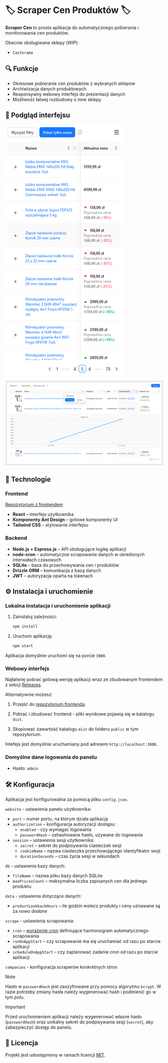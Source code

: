 # 🏷️ Scraper Cen Produktów 🏷️

**Scraper Cen** to prosta aplikacja do automatycznego pobierania i monitorowania cen produktów.

Obecnie obsługiwane sklepy (_WIP_):

-   `Castorama`

## 🔍 Funkcje

-   Okresowe pobieranie cen produktów z wybranych sklepów
-   Archiwizacja danych produktowych
-   Responsywny webowy interfejs do prezentacji danych
-   Możliwość łatwej rozbudowy o inne sklepy

## 📸 Podgląd interfejsu

![Wersja mobilna](example/mobile.png)
![Wersja desktop](example/desktop.png)

## 🚀 Technologie

### Frontend

[Repozytorium z frontendem](https://github.com/filip-stepien/scraper-cen-frontend)

-   **React** – interfejs użytkownika
-   **Komponenty Ant Design** – gotowe komponenty UI
-   **Tailwind CSS** – stylowanie interfejsu

### Backend

-   **Node.js + Express.js** – API obsługujące logikę aplikacji
-   **node-cron** – automatyczne scrapowanie danych w określonych interwałach czasowych
-   **SQLite** – baza do przechowywania cen i produktów
-   **Drizzle ORM** – komunikacja z bazą danych
-   **JWT** – autoryzacja oparta na tokenach

## ⚙️ Instalacja i uruchomienie

### Lokalna instalacja i uruchomienie aplikacji

1. Zainstaluj zależności:

    ```bash
    npm install
    ```

2. Uruchom aplikację:

    ```bash
    npm start
    ```

Aplikacja domyślnie uruchomi się na porcie `3000`.

### Webowy interfejs

Najłatwiej pobrać gotową wersję aplikacji wraz ze zbudowanym frontendem z sekcji [Releases](https://github.com/filip-stepien/scraper-cen/releases).

Alternatywnie możesz:

1. Przejść do [repozytorium frontendu](https://github.com/filip-stepien/scraper-cen-frontend).

2. Pobrać i zbudować frontend - pliki wynikowe pojawią się w katalogu `dist`.

3. Skopiować zawartość katalogu `dist` do folderu `public` w tym repozytorium.

Intefejs jest domyślnie uruchamiany pod adresem `http://localhost:3000`.

### Domyślne dane logowania do panelu

-   Hasło: `admin`

## 🛠️ Konfiguracja

Aplikacja jest konfigurowalna za pomocą pliku `config.json`.

`website` - ustawienia panelu użytkownika:

-   `port` – numer portu, na którym działa aplikacja
-   `authorization` – konfiguracja autoryzacji dostępu:
    -   `enabled` - czy wymagać logowania
    -   `passwordHash` – zahashowane hasło, używane do logowania
-   `session` – ustawienia sesji użytkownika:
    -   `secret` – sekret do podpisywania ciasteczek sesji
    -   `cookieName` – nazwa ciasteczka przechowującego identyfikator sesji
    -   `durationSeconds` – czas życia sesji w sekundach

`db` - ustawienia bazy danych:

-   `fileName` – nazwa pliku bazy danych SQLite
-   `maxPricesCount` – maksymalna liczba zapisanych cen dla jednego produktu

`data` - ustawienia dotyczące danych:

-   `productLookbackHours` – ile godzin wstecz produkty i ceny uznawane są za _nowo dodane_

`scrape` - ustawienia scrapowania:

-   `cron` – [wyrażenie cron](https://en.wikipedia.org/wiki/Cron) definiujące harmonogram automatycznego scrapowania
-   `runOnAppStart` – czy scrapowanie ma się uruchamiać od razu po starcie aplikacji
-   `scheduleOnAppStart` – czy zaplanować zadanie cron od razu po starcie aplikacji

`companies` - konfiguracja scraperów konkretnych stron

> [!NOTE]  
> Hasło w `passwordHash` jest zaszyfrowane przy pomocy algorytmu `bcrypt`. W razie potrzeby zmiany hasła należy wygenerować hash i podmienić go w tym polu.

> [!IMPORTANT]
> Przed uruchomieniem aplikacji należy wygenerować własne hasło (`passwordHash`) oraz unikalny sekret do podpisywania sesji (`secret`), aby zabezpieczyć dostęp do panelu.

## 📄 Licencja

Projekt jest udostępniony w ramach licencji [MIT](https://pl.wikipedia.org/wiki/Licencja_MIT).
